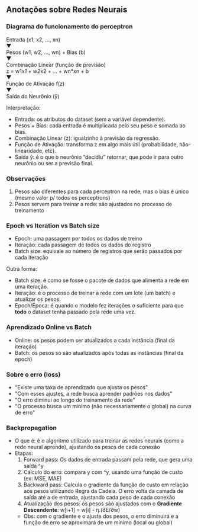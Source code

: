 ## Anotações sobre Redes Neurais

### Diagrama do funcionamento do perceptron
Entrada (x1, x2, ..., xn)    
           ▼  
Pesos (w1, w2, ..., wn) + Bias (b)  
           ▼  
Combinação Linear (função de previsão)  
z = w1*x1 + w2*x2 + ... + wn*xn + b  
           ▼  
Função de Ativação f(z)  
           ▼  
Saída do Neurônio (ŷ)  

Interpretação:
- Entrada: os atributos do dataset (sem a variável dependente).
- Pesos + Bias: cada entrada é multiplicada pelo seu peso e somada ao bias.
- Combinação Linear (z): igualzinho à previsão da regressão.
- Função de Ativação: transforma z em algo mais útil (probabilidade, não-linearidade, etc).
- Saída ŷ: é o que o neurônio “decidiu” retornar, que pode ir para outro neurônio ou ser a previsão final.

### Observações
1. Pesos são diferentes para cada perceptron na rede, mas o bias é único (mesmo valor p/ todos os perceptrons)
2. Pesos servem para treinar a rede: são ajustados no processo de treinamento

### Epoch vs Iteration vs Batch size
- Epoch: uma passagem por todos os dados de treino
- Iteração: cada passagem de todos os dados do registro
- Batch size: equivale ao número de registros que serão passados por cada iteração

Outra forma:
- Batch size: é como se fosse o pacote de dados que alimenta a rede em uma iteração.
- Iteração: é o processo de treinar a rede com um lote (um batch) e atualizar os pesos.
- Epoch/Época: é quando o modelo fez iterações o suficiente para que **todo** o dataset tenha passado pela rede uma vez.

### Aprendizado Online vs Batch
- Online: os pesos podem ser atualizados a cada instância (final da iteração)
- Batch: os pesos só são atualizados após todas as instâncias (final da epoch)

### Sobre o erro (loss)
- "Existe uma taxa de aprendizado que ajusta os pesos"
- "Com esses ajustes, a rede busca aprender padrões nos dados"
- "O erro diminui ao longo do treinamento da rede"
- "O processo busca um mínimo (não necessariamente o global) na curva de erro"

### Backpropagation
- O que é: é o algoritmo utilizado para treinar as redes neurais (como a rede neural aprende), ajustando os pesos de cada conexão
- Etapas:
    1. Forward pass: Os dados de entrada passam pela rede, que gera uma saída ^y
    2. Cálculo do erro: compara y com ^y, usando uma função de custo (ex: MSE, MAE)
    3. Backward pass: Calcula o gradiente da função de custo em relação aos pesos utilizando Regra da Cadeia. O erro volta da camada de saída até a de entrada, ajustando cada peso de cada conexão
    4. Atualização dos pesos: os pesos são ajustados com o **Gradiente Descendente**: w[i+1] = w[i] - η.(∂E/∂w)
    - Obs: com o gradiente e o ajuste dos pesos, o erro diminuirá e a função de erro se aproximará de um mínimo (local ou global)